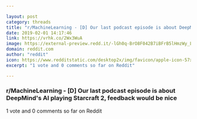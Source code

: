 ```yaml
---

layout: post
category: threads
title: "r/MachineLearning - [D] Our last podcast episode is about DeepMind's AI playing Starcraft 2, feedback would be nice"
date: 2019-02-01 14:17:46
link: https://vrhk.co/2Wx3WuA
image: https://external-preview.redd.it/-lGh0q-BrO8F042B7iBFrB5lHmzWy_LasdUgs9-PlaQ.jpg?auto=webp&s=1958b60751da8c3713353e88443a95c30d262820
domain: reddit.com
author: "reddit"
icon: https://www.redditstatic.com/desktop2x/img/favicon/apple-icon-57x57.png
excerpt: "1 vote and 0 comments so far on Reddit"

---
```


### r/MachineLearning - [D] Our last podcast episode is about DeepMind's AI playing Starcraft 2, feedback would be nice

1 vote and 0 comments so far on Reddit